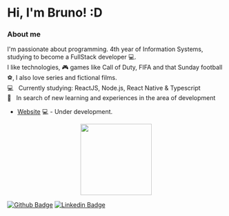 # Hi, I'm Bruno! :D

### About me
I'm passionate about programming. 4th year of Information Systems, studying to become a FullStack developer :computer:.
<br /> I like technologies, :video_game: games like Call of Duty, FIFA and that Sunday football :soccer:, I also love series and fictional films.
<br/> :computer: &nbsp; Currently studying: ReactJS, Node.js, React Native & Typescript
<br />:dart:  &nbsp; In search of new learning and experiences in the area of development


- [Website](https://) 💻 - Under development.

<p align="center">
  <a href="https://github.com/anuraghazra/github-readme-stats">
    <img
      align="center"
      height="165"
      src="https://github-readme-stats.vercel.app/api?username=brhenriq&count_private=true&show_icons=true&custom_title=Github%20Status&hide=issues&theme=radical"
    />
  </a>
 
[![Github Badge](https://img.shields.io/badge/-Github-000?style=flat-square&logo=Github&logoColor=white&link=https://github.com/brhenriq)](https://github.com/brhenriq)
[![Linkedin Badge](https://img.shields.io/badge/-LinkedIn-blue?style=flat-square&logo=Linkedin&logoColor=white&link=https://www.linkedin.com/in/bruno-henrique-pereira-dos-santos-880561163/)](https://www.linkedin.com/in/bruno-henrique-pereira-dos-santos-880561163/)
</p>
